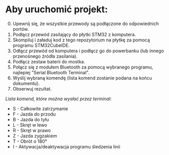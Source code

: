 # Aby uruchomić projekt:
0) Upewnij się, że wszystkie przewody są podłączone do odpowiednich portów.
1) Podłącz przewód zasilający do płytki STM32 z komputera.
2) Skompiluj i załaduj kod z tego repozytorium na płytkę za pomocą programu STM32CubeIDE.
3) Odłącz przewód od komputera i podłącz go do powerbanku (lub innego przenośnego źródła zasilania).
4) Podłącz zestaw baterii do mostka.
5) Połącz się z modułem Bluetooth za pomocą wybranego programu, najlepiej "Serial Bluetooth Terminal".
6) Wyślij wybraną komendę (lista komend zostanie podana na końcu dokumentu).
7) Obserwuj rezultat.

*Lista komend, które można wysłać przez terminal:*
- S - Całkowite zatrzymanie
- F - Jazda do przodu
- B - Jazda do tyłu
- L - Skręt w lewo
- R - Skręt w prawo
- Z - Jazda zygzakiem
- T - Obrót o 180°
- I - Aktywacja/deaktywacja programu śledzenia linii
